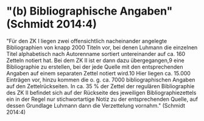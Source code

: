 # "(b) Bibliographische Angaben" (Schmidt 2014:4)

"Für den ZK I liegen zwei offensichtlich nacheinander angelegte Bibliographien von knapp 2000 Titeln vor, bei denen Luhmann die einzelnen Titel alphabetisch nach Autorenname sortiert untereinander auf ca. 160 Zetteln notiert hat. Bei dem ZK II ist er dann dazu übergegangen,9 eine Bibliographie zu erstellen, bei der jede Quelle mit den entsprechenden Angaben auf einem separaten Zettel notiert wird.10 Hier liegen ca. 15.000 Einträgen vor, hinzu kommen die o. g. ca. 7000 bibliographischen Angaben auf den Zettelrückseiten. In ca. 35 % der Zettel der regulären Bibliographie des ZK II befindet sich auf der Rückseite des jeweiligen Bibliographiezettels ein in der Regel nur stichwortartige Notiz zu der entsprechenden Quelle, auf dessen Grundlage Luhmann dann die Verzettelung vornahm." (Schmidt 2014:4)